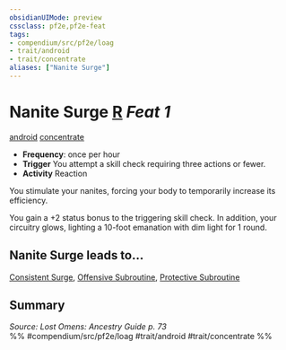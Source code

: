 ```yaml
---
obsidianUIMode: preview
cssclass: pf2e,pf2e-feat
tags:
- compendium/src/pf2e/loag
- trait/android
- trait/concentrate
aliases: ["Nanite Surge"]
---
```

# Nanite Surge  [R](/rules/core-rulebook/chapter-9-playing-the-game.md#Actions "Reaction") *Feat 1*  
[android](/rules/traits/android-loag.md)  [concentrate](/rules/traits/concentrate.md)  

- **Frequency**: once per hour
- **Trigger** You attempt a skill check requiring three actions or fewer.
- **Activity** Reaction

You stimulate your nanites, forcing your body to temporarily increase its efficiency.

You gain a +2 status bonus to the triggering skill check. In addition, your circuitry glows, lighting a 10-foot emanation with dim light for 1 round.

## Nanite Surge leads to...

[Consistent Surge](/compendium/feats/consistent-surge-loag.md), [Offensive Subroutine](/compendium/feats/offensive-subroutine-loag.md), [Protective Subroutine](/compendium/feats/protective-subroutine-loag.md)

## Summary

*Source: Lost Omens: Ancestry Guide p. 73*  
%% #compendium/src/pf2e/loag #trait/android #trait/concentrate %%
